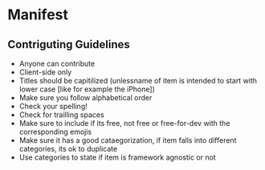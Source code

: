 # Manifest

## Contriguting Guidelines

+ Anyone can contribute
+ Client-side only
+ Titles should be capitilized (unlessname of item is intended to start with lower case [like for example the iPhone])
+ Make sure you follow alphabetical order
+ Check your spelling!
+ Check for trailling spaces
+ Make sure to include if its free, not free or free-for-dev with the corresponding emojis
+ Make sure it has a good cataegorization, if item falls into different categories, its ok to duplicate
+ Use categories to state if item is framework agnostic or not